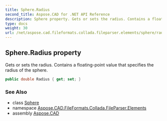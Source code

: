 ```yaml
---
title: Sphere.Radius
second_title: Aspose.CAD for .NET API Reference
description: Sphere property. Gets or sets the radius. Contains a floatingpoint value that specifies the radius of the sphere
type: docs
weight: 30
url: /net/aspose.cad.fileformats.collada.fileparser.elements/sphere/radius/
---
```

## Sphere.Radius property

Gets or sets the radius. Contains a floating-point value that specifies the radius of the sphere.

```csharp
public double Radius { get; set; }
```

### See Also

* class [Sphere](../)
* namespace [Aspose.CAD.FileFormats.Collada.FileParser.Elements](../../sphere/)
* assembly [Aspose.CAD](../../../)


